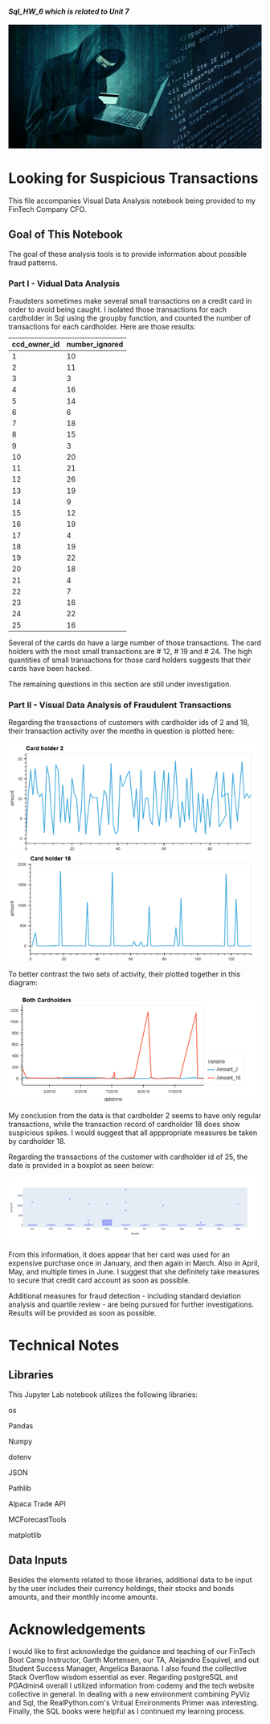 #### *Sql_HW_6 which is related to Unit 7*

![Focus on Fraud](Images/credit_card_fraudster.jpg)

# Looking for Suspicious Transactions

This file accompanies Visual Data Analysis notebook being provided to my FinTech Company CFO.

## Goal of This Notebook 
The goal of these analysis tools is to provide information about possible fraud patterns.

### Part I - Vidual Data Analysis

Fraudsters sometimes make several small transactions on a credit card in order to avoid being caught. I isolated those transactions for each cardholder in Sql using the groupby function, and counted the number of transactions for each cardholder. Here are those results:

| ccd_owner_id | number_ignored |
|--------------|----------------|
| 1            | 10             |
| 2            | 11             |
| 3            | 3              |
| 4            | 16             |
| 5            | 14             |
| 6            | 6              |
| 7            | 18             |
| 8            | 15             |
| 9            | 3              |
| 10           | 20             |
| 11           | 21             |
| 12           | 26             |
| 13           | 19             |
| 14           | 9              |
| 15           | 12             |
| 16           | 19             |
| 17           | 4              |
| 18           | 19             |
| 19           | 22             |
| 20           | 18             |
| 21           | 4              |
| 22           | 7              |
| 23           | 16             |
| 24           | 22             |
| 25           | 16             |

Several of the cards do have a large number of those transactions. The card holders with the most small transactions are # 12, # 19 and # 24. The high quantities of small transactions for those card holders suggests that their cards have been hacked. 

The remaining questions in this section are still under investigation.

### Part II - Visual Data Analysis of Fraudulent Transactions

Regarding the transactions of customers with cardholder ids of 2 and 18, their transaction activity over the months in question is plotted here:

![Cardholder 2 Transactions](Images/CH%202%20Trns.png)
![Cardholder 18 Transactions](Images/CH%2018%20Trns.png)

To better contrast the two sets of activity, their plotted together in this diagram:

![Both Cardholders Compared](Images/Both%20CH.png)

My conclusion from the data is that cardholder 2 seems to have only regular transactions, while the transaction record of cardholder 18 does show suspicious spikes. I would suggest that all apppropriate measures be taken by cardholder 18. 

Regarding the transactions of the customer with cardholder id of 25, the date is provided in a boxplot as seen below:

![Cardholder 25 Transactions](Images/CH%2025.png)

From this information, it does appear that her card was used for an expensive purchase once in January, and then again in March. Also in April, May, and multiple times in June. I suggest that she definitely take measures to secure that credit card account as soon as possible. 

Additional measures for fraud detection - including standard deviation analysis and quartile review - are being pursued for further investigations. Results will be provided as soon as possible. 

# Technical Notes

## Libraries
This Jupyter Lab notebook utilizes the following libraries:

os

Pandas

Numpy

dotenv

JSON

Pathlib

Alpaca Trade API

MCForecastTools

matplotlib

## Data Inputs

Besides the elements related to those libraries, additional data to be input by the user includes their currency holdings, their stocks and bonds amounts, and their monthly income amounts.  

# Acknowledgements

I would like to first acknowledge the guidance and teaching of our FinTech Boot Camp Instructor, Garth Mortensen, our TA, Alejandro Esquivel, and out Student Success Manager, Angelica Baraona. I also found the collective Stack Overflow wisdom essential as ever. Regarding postgreSQL and PGAdmin4 overall I utilized information from codemy and the tech website collective in general. In dealing with a new environment combining PyViz and Sql, the RealPython.com's Vritual Environments Primer was interesting. Finally, the SQL books were helpful as I continued my learning process.

